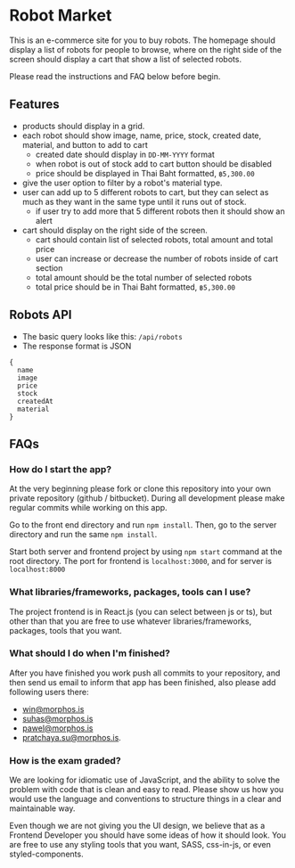 # Robot Market

This is an e-commerce site for you to buy robots. The homepage should display a list of robots for people to browse,
where on the right side of the screen should display a cart that show a list of selected robots.

Please read the instructions and FAQ below before begin.

## Features

- products should display in a grid.
- each robot should show image, name, price, stock, created date, material, and button to add to cart
    - created date should display in `DD-MM-YYYY` format
    - when robot is out of stock add to cart button should be disabled
    - price should be displayed in Thai Baht formatted, `฿5,300.00`
- give the user option to filter by a robot's material type.
- user can add up to 5 different robots to cart, but they can select as much as they want in the same type until it runs
  out of stock.
    - if user try to add more that 5 different robots then it should show an alert
- cart should display on the right side of the screen.
    - cart should contain list of selected robots, total amount and total price
    - user can increase or decrease the number of robots inside of cart section
    - total amount should be the total number of selected robots
    - total price should be in Thai Baht formatted, `฿5,300.00`

## Robots API

- The basic query looks like this: `/api/robots`
- The response format is JSON
```
{
  name
  image
  price
  stock
  createdAt
  material
}
```

## FAQs

### How do I start the app?

At the very beginning please fork or clone this repository into your own private repository (github / bitbucket).
During all development please make regular commits while working on this app.

Go to the front end directory and run `npm install`. Then, go to the server directory and run the same  `npm install`.

Start both server and frontend project by using `npm start` command at the root directory. The port for frontend is `localhost:3000`, and for
server is `localhost:8000`

### What libraries/frameworks, packages, tools can I use?

The project frontend is in React.js (you can select between js or ts), but other than that you are free to use whatever
libraries/frameworks, packages, tools that you want.

### What should I do when I'm finished?

After you have finished you work push all commits to your repository, and then send us email to inform that app has been finished, also please add following users there:
* win@morphos.is
* suhas@morphos.is
* pawel@morphos.is
* pratchaya.su@morphos.is.

### How is the exam graded?

We are looking for idiomatic use of JavaScript, and the ability to solve the problem with code that is clean and easy to
read. Please show us how you would use the language and conventions to structure things in a clear and maintainable way.

Even though we are not giving you the UI design, we believe that as a Frontend Developer you should have some ideas of
how it should look. You are free to use any styling tools that you want, SASS, css-in-js, or even styled-components.

